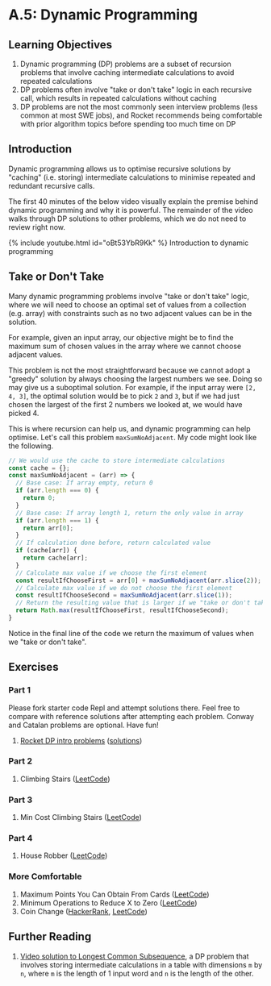 # A.5: Dynamic Programming

## Learning Objectives

1. Dynamic programming (DP) problems are a subset of recursion problems that involve caching intermediate calculations to avoid repeated calculations
2. DP problems often involve "take or don't take" logic in each recursive call, which results in repeated calculations without caching
3. DP problems are not the most commonly seen interview problems (less common at most SWE jobs), and Rocket recommends being comfortable with prior algorithm topics before spending too much time on DP

## Introduction

Dynamic programming allows us to optimise recursive solutions by "caching" (i.e. storing) intermediate calculations to minimise repeated and redundant recursive calls.

The first 40 minutes of the below video visually explain the premise behind dynamic programming and why it is powerful. The remainder of the video walks through DP solutions to other problems, which we do not need to review right now.

{% include youtube.html id="oBt53YbR9Kk" %}
Introduction to dynamic programming

## Take or Don't Take

Many dynamic programming problems involve "take or don't take" logic, where we will need to choose an optimal set of values from a collection (e.g. array) with constraints such as no two adjacent values can be in the solution.

For example, given an input array, our objective might be to find the maximum sum of chosen values in the array where we cannot choose adjacent values.&#x20;

This problem is not the most straightforward because we cannot adopt a "greedy" solution by always choosing the largest numbers we see. Doing so may give us a suboptimal solution. For example, if the input array were `[2, 4, 3]`, the optimal solution would be to pick `2` and `3`, but if we had just chosen the largest of the first 2 numbers we looked at, we would have picked 4.

This is where recursion can help us, and dynamic programming can help optimise. Let's call this problem `maxSumNoAdjacent`. My code might look like the following.

```javascript
// We would use the cache to store intermediate calculations
const cache = {};
const maxSumNoAdjacent = (arr) => {
  // Base case: If array empty, return 0
  if (arr.length === 0) {
    return 0;
  }
  // Base case: If array length 1, return the only value in array
  if (arr.length === 1) {
    return arr[0];
  }
  // If calculation done before, return calculated value
  if (cache[arr]) {
    return cache[arr];
  }
  // Calculate max value if we choose the first element
  const resultIfChooseFirst = arr[0] + maxSumNoAdjacent(arr.slice(2));
  // Calculate max value if we do not choose the first element
  const resultIfChooseSecond = maxSumNoAdjacent(arr.slice(1));
  // Return the resulting value that is larger if we "take or don't take"
  return Math.max(resultIfChooseFirst, resultIfChooseSecond);
}
```

Notice in the final line of the code we return the maximum of values when we "take or don't take".

## Exercises

### Part 1

Please fork starter code Repl and attempt solutions there. Feel free to compare with reference solutions after attempting each problem. Conway and Catalan problems are optional. Have fun!

1. <a href="https://replit.com/@rocketkai/dp#index.js" target="_blank">Rocket DP intro problems</a> (<a href="https://replit.com/@rocketkai/dp-soln#index.js" target="_blank">solutions</a>)

### Part 2

1. Climbing Stairs (<a href="https://leetcode.com/problems/climbing-stairs/" target="_blank">LeetCode</a>)

### Part 3

1. Min Cost Climbing Stairs (<a href="https://leetcode.com/problems/min-cost-climbing-stairs/" target="_blank">LeetCode</a>)

### Part 4

1. House Robber (<a href="https://leetcode.com/problems/house-robber/" target="_blank">LeetCode</a>)

### More Comfortable

1. Maximum Points You Can Obtain From Cards (<a href="https://leetcode.com/problems/maximum-points-you-can-obtain-from-cards/" target="_blank">LeetCode</a>)
2. Minimum Operations to Reduce X to Zero (<a href="https://leetcode.com/problems/minimum-operations-to-reduce-x-to-zero/" target="_blank">LeetCode</a>)
3. Coin Change (<a href="https://www.hackerrank.com/challenges/coin-change/problem?isFullScreen=true" target="_blank">HackerRank</a>, <a href="https://leetcode.com/problems/coin-change/" target="_blank">LeetCode</a>)

## Further Reading

1. <a href="https://youtu.be/ASoaQq66foQ" target="_blank">Video solution to Longest Common Subsequence</a>, a DP problem that involves storing intermediate calculations in a table with dimensions `m` by `n`, where `m` is the length of 1 input word and `n` is the length of the other.
